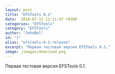 ```yaml
---
layout: post
title: "EFSTools 0.1"
date:  2018-07-13 11:11:47 +0300
categories: "EFSTools"
category: "EFSTools"
author: "JohnBel"
id: "1"
alias: "efstools-0-1-release"
excerpt: "Первая тестовая версия EFSTools 0.1."
image: /images/download.png
---
```

Первая тестовая версия EFSTools 0.1.
